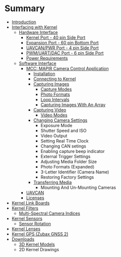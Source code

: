 # Summary

* [Introduction](README.md)
* [Interfacing with Kernel](interfacing-with-kernel.md)
  * [Hardware Interface](interfacing-with-kernel/hardware-interface.md)
    * [Kernel Port - 40 pin Side Port](interfacing-with-kernel/hardware-interface/kernel-port-40-pin-side-port.md)
    * [Expansion Port - 60 pin Bottom Port](interfacing-with-kernel/hardware-interface/expansion-port-60-pin-bottom-port.md)
    * [UAVCAN/PWR Port - 4 pin Side Port](interfacing-with-kernel/hardware-interface/uavcan-port.md)
    * [PWM/UART/DAC Port - 6 pin Side Port](interfacing-with-kernel/hardware-interface/gps-port.md)
    * [Power Requirements](interfacing-with-kernel/hardware-interface/powering-kernel.md)
  * [Software Interface](interfacing-with-kernel/software-interface.md)
    * [MCC: MAPIR Camera Control Application](interfacing-with-kernel/software-interface/qgis-plugin.md)
      * [Installation](interfacing-with-kernel/software-interface/qgis-plugin/installation.md)
      * [Connecting to Kernel](interfacing-with-kernel/software-interface/qgis-plugin/connecting-to-kernel.md)
      * [Capturing Images](interfacing-with-kernel/software-interface/qgis-plugin/capturing-images.md)
        * [Capture Modes](interfacing-with-kernel/software-interface/qgis-plugin/capturing-images/capture-modes.md)
        * [Photo Formats](interfacing-with-kernel/software-interface/qgis-plugin/capturing-images/photo-formats.md)
        * [Loop Intervals](interfacing-with-kernel/software-interface/qgis-plugin/capturing-images/loop-intervals.md)
        * [Capturing Images With An Array](interfacing-with-kernel/software-interface/qgis-plugin/capturing-images/capturing-images-with-an-array.md)
      * [Capturing Video](interfacing-with-kernel/software-interface/qgis-plugin/capturing-video.md)
        * [Video Modes](interfacing-with-kernel/software-interface/qgis-plugin/capturing-video/video-modes.md)
      * [Changing Camera Settings](interfacing-with-kernel/software-interface/qgis-plugin/changing-camera-settings.md)
        * Exposure Mode
        * Shutter Speed and ISO
        * Video Output
        * Setting Real Time Clock
        * Changing CAN setings
        * Enabling capture beep indicator
        * External Trigger Settings
        * Adjusting Media Folder Size
        * Photo Formats \(Expanded\)
        * 3-Letter Identifier \(Camera Name\)
        * Restoring Factory Settings
      * [Transferring Media](interfacing-with-kernel/software-interface/qgis-plugin/transferring-media.md)
        * Mounting And Un-Mounting Cameras
    * [UAVCAN](interfacing-with-kernel/software-interface/uavcan.md)
    * [Licenses](interfacing-with-kernel/software-interface/licenses.md)
* [Kernel Link Boards](kernel-link-boards.md)
* [Kernel Filters](kernel-filters.md)
  * [Multi-Spectral Camera Indices](kernel-filters/filter-index-list.md)
* [Kernel Sensors](kernel-sensors.md)
  * [Sensor Rotation](kernel-sensors/sensor-rotation.md)
* [Kernel Lenses](kernel-lenses.md)
* [Kernel GPS \(Zubax GNSS 2\)](kernel-gps-zubax-gnss-2.md)
* [Downloads](downloads.md)
  * [3D Kernel Models](downloads/3d-kernel-models.md)
  * 2D Kernel Drawings

